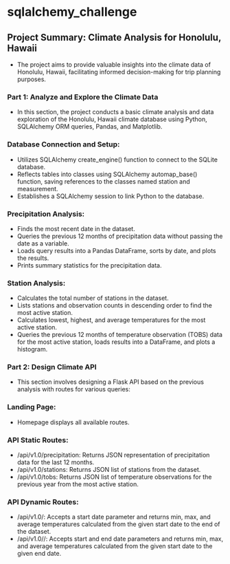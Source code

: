 # sqlalchemy_challenge

## Project Summary: Climate Analysis for Honolulu, Hawaii
- The project aims to provide valuable insights into the climate data of Honolulu, Hawaii, facilitating informed decision-making for trip planning purposes.
  
### Part 1: Analyze and Explore the Climate Data
- In this section, the project conducts a basic climate analysis and data exploration of the Honolulu, Hawaii climate database using Python, SQLAlchemy ORM queries, Pandas, and Matplotlib.

### Database Connection and Setup:
- Utilizes SQLAlchemy create_engine() function to connect to the SQLite database.
- Reflects tables into classes using SQLAlchemy automap_base() function, saving references to the classes named station and measurement.
- Establishes a SQLAlchemy session to link Python to the database.

### Precipitation Analysis:
- Finds the most recent date in the dataset.
- Queries the previous 12 months of precipitation data without passing the date as a variable.
- Loads query results into a Pandas DataFrame, sorts by date, and plots the results.
- Prints summary statistics for the precipitation data.

### Station Analysis:
- Calculates the total number of stations in the dataset.
- Lists stations and observation counts in descending order to find the most active station.
- Calculates lowest, highest, and average temperatures for the most active station.
- Queries the previous 12 months of temperature observation (TOBS) data for the most active station, loads results into a DataFrame, and plots a histogram.

### Part 2: Design Climate API
- This section involves designing a Flask API based on the previous analysis with routes for various queries:

### Landing Page:
- Homepage displays all available routes.

### API Static Routes:
- /api/v1.0/precipitation: Returns JSON representation of precipitation data for the last 12 months.
- /api/v1.0/stations: Returns JSON list of stations from the dataset.
- /api/v1.0/tobs: Returns JSON list of temperature observations for the previous year from the most active station.

### API Dynamic Routes:
- /api/v1.0/<start>: Accepts a start date parameter and returns min, max, and average temperatures calculated from the given start date to the end of the dataset.
- /api/v1.0/<start>/<end>: Accepts start and end date parameters and returns min, max, and average temperatures calculated from the given start date to the given end date.
